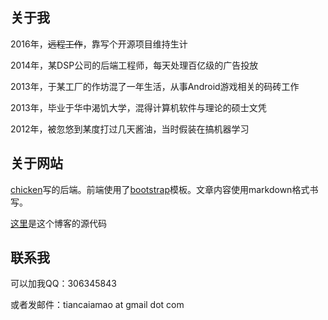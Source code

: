 ## 关于我

2016年，<del>远程工作</del>，靠写个开源项目维持生计

2014年，某DSP公司的后端工程师，每天处理百亿级的广告投放

2013年，于某工厂的作坊混了一年生活，从事Android游戏相关的码砖工作

2013年，毕业于华中渴饥大学，混得计算机软件与理论的硕士文凭

2012年，被忽悠到某度打过几天酱油，当时假装在搞机器学习

## 关于网站

[chicken](https://www.call-cc.org/)写的后端。前端使用了[bootstrap](http://getbootstrap.com/)模板。文章内容使用markdown格式书写。

[这里](http://github.com/tiancaiamao/go.blog)是这个博客的源代码

## 联系我

可以加我QQ：306345843

或者发邮件：tiancaiamao at gmail dot com
